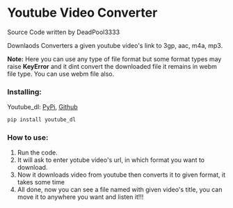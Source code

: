 # Youtube Video Converter

Source Code written by DeadPool3333

Downlaods Converters a given youtube video's link to 3gp, aac, m4a, mp3.

**Note:** Here you can use any type of file format but some format types may raise **KeyError** and
it dint convert the downloaded file it remains in webm file type. You can use webm file also.

### Installing:
Youtube_dl: [PyPi](https://pypi.org/project/youtube_dl/), [Github](https://github.com/ytdl-org/youtube-dl)
```py
pip install youtube_dl
```

### How to use:
1. Run the code.
2. It will ask to enter yotube video's url, in which format you want to download.
3. Now it downloads video from youtube then converts it to given format, it takes some time
4. All done, now you can see a file named with given video's title, you can move it to anywhere you want and listen it!!!